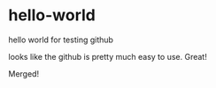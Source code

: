 # hello-world
hello world for testing github

looks like the github is pretty much easy to use. Great!

Merged!
